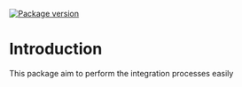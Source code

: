 <p align="left">
	<a href="https://pypi.org/project/pdip" target="_blank">
			<img src="https://img.shields.io/pypi/v/pdip?color=%2334D058&label=pypi%20package" alt="Package version">
	</a>
</p>

# Introduction 
This package aim to perform the integration processes easily 

